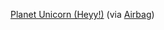---
layout: post
wordpress_id: 194
wordpress_url: http://noesbueno.com/archives/194
date: '2007-05-08 22:08:27 -0500'
date_gmt: '2007-05-09 03:08:27 -0500'
body: |
  <p><a href="http://www.radaronline.com/exclusives/2007/05/tom-cruise-rules-gay-unicorn-planet.php#more">Planet Unicorn (Heyy!)</a> <span class="via">(via <a href="http://airbagindustries.com/">Airbag</a>)</span></p>
---
